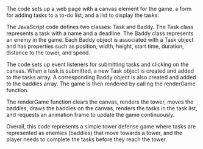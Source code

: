 The code sets up a web page with a canvas element for the game, a form for adding tasks to a to-do list, and a list to display the tasks.

The JavaScript code defines two classes: Task and Baddy. The Task class represents a task with a name and a deadline. The Baddy class represents an enemy in the game. Each Baddy object is associated with a Task object and has properties such as position, width, height, start time, duration, distance to the tower, and speed.

The code sets up event listeners for submitting tasks and clicking on the canvas. When a task is submitted, a new Task object is created and added to the tasks array. A corresponding Baddy object is also created and added to the baddies array. The game is then rendered by calling the renderGame function.

The renderGame function clears the canvas, renders the tower, moves the baddies, draws the baddies on the canvas, renders the tasks in the task list, and requests an animation frame to update the game continuously.

Overall, this code represents a simple tower defense game where tasks are represented as enemies (baddies) that move towards a tower, and the player needs to complete the tasks before they reach the tower.
